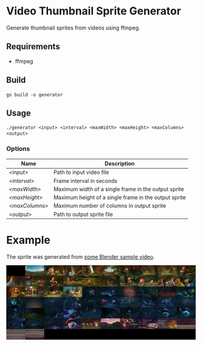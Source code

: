 # Video Thumbnail Sprite Generator

Generate thumbnail sprites from videos using ffmpeg.

## Requirements

- ffmpeg

## Build

```shell
go build -o generator
```

## Usage

```shell
./generator <input> <interval> <maxWidth> <maxHeight> <maxColumns> <output>
```

### Options

| **Name**        | **Description**                                       |
|-----------------|-------------------------------------------------------|
| _\<input>_      | Path to input video file                              |
| _\<interval>_   | Frame interval in seconds                             |
| _\<maxWidth>_   | Maximum width of a single frame in the output sprite  |
| _\<maxHeight>_  | Maximum height of a single frame in the output sprite |
| _\<maxColumns>_ | Maximum number of columns in output sprite            |
| _\<output>_     | Path to output sprite file                            |

# Example

The sprite was generated from [some Blender sample video](https://files.vidstack.io/sprite-fight/720p.mp4).

![](./.assets/output.jpg)